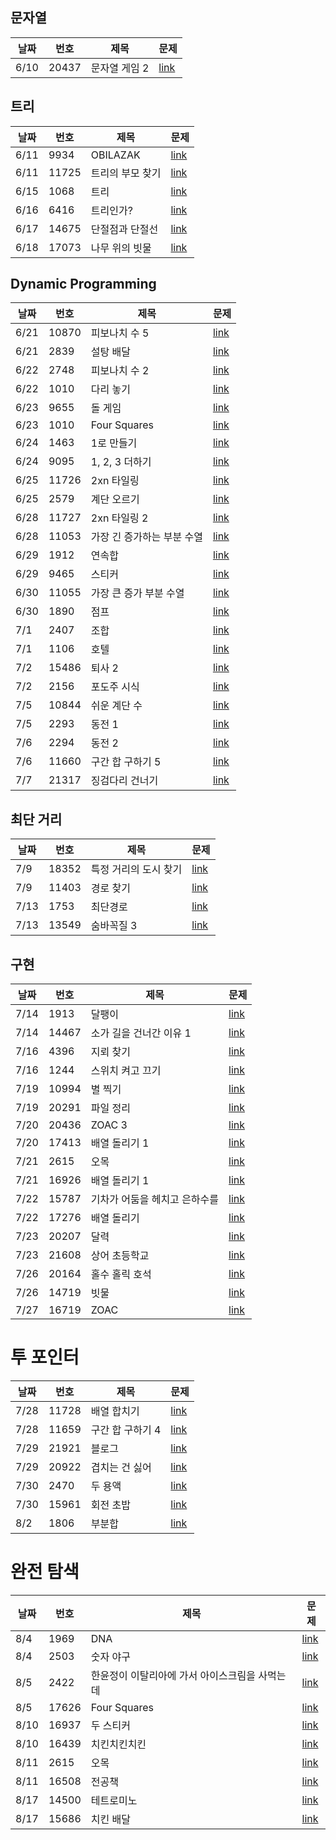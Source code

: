 ## 문자열
|날짜|번호|제목|문제|
|---|---|---|---|
|6/10|20437|문자열 게임 2|[link](https://www.acmicpc.net/problem/20437)|

## 트리
|날짜|번호|제목|문제|
|---|---|---|---|
|6/11|9934|OBILAZAK|[link](https://www.acmicpc.net/problem/9934)|
|6/11|11725|트리의 부모 찾기|[link](https://www.acmicpc.net/problem/11725)|
|6/15|1068|트리|[link](https://www.acmicpc.net/problem/2168)|
|6/16|6416|트리인가?|[link](https://www.acmicpc.net/problem/6416)|
|6/17|14675|단절점과 단절선|[link](https://www.acmicpc.net/problem/14675)|
|6/18|17073|나무 위의 빗물|[link](https://www.acmicpc.net/problem/17073)|

## Dynamic Programming
|날짜|번호|제목|문제|
|---|---|---|---|
|6/21|10870|피보나치 수 5|[link](https://www.acmicpc.net/problem/10870)|
|6/21|2839|설탕 배달|[link](https://www.acmicpc.net/problem/2839)|
|6/22|2748|피보나치 수 2|[link](https://www.acmicpc.net/problem/2748)|
|6/22|1010|다리 놓기|[link](https://www.acmicpc.net/problem/1010)|
|6/23|9655|돌 게임|[link](https://www.acmicpc.net/problem/9655)|
|6/23|1010|Four Squares|[link](https://www.acmicpc.net/problem/17626)|
|6/24|1463|1로 만들기|[link](https://www.acmicpc.net/problem/1463)|
|6/24|9095|1, 2, 3 더하기|[link](https://www.acmicpc.net/problem/9095)|
|6/25|11726|2xn 타일링|[link](https://www.acmicpc.net/problem/11726)|
|6/25|2579|계단 오르기|[link](https://www.acmicpc.net/problem/2579)|
|6/28|11727|2xn 타일링 2|[link](https://www.acmicpc.net/problem/11727)|
|6/28|11053|가장 긴 증가하는 부분 수열|[link](https://www.acmicpc.net/problem/11053)|
|6/29|1912|연속합|[link](https://www.acmicpc.net/problem/1912)|
|6/29|9465|스티커|[link](https://www.acmicpc.net/problem/9465)|
|6/30|11055|가장 큰 증가 부분 수열|[link](https://www.acmicpc.net/problem/11055)|
|6/30|1890|점프|[link](https://www.acmicpc.net/problem/1890)|
|7/1|2407|조합|[link](https://www.acmicpc.net/problem/2407)|
|7/1|1106|호텔|[link](https://www.acmicpc.net/problem/1106)|
|7/2|15486|퇴사 2|[link](https://www.acmicpc.net/problem/15486)|
|7/2|2156|포도주 시식|[link](https://www.acmicpc.net/problem/2156)|
|7/5|10844|쉬운 계단 수|[link](https://www.acmicpc.net/problem/10844)|
|7/5|2293|동전 1|[link](https://www.acmicpc.net/problem/2293)|
|7/6|2294|동전 2|[link](https://www.acmicpc.net/problem/2294)|
|7/6|11660|구간 합 구하기 5|[link](https://www.acmicpc.net/problem/11660)|
|7/7|21317|징검다리 건너기|[link](https://www.acmicpc.net/problem/21317)|

## 최단 거리
|날짜|번호|제목|문제|
|---|---|---|---|
|7/9|18352|특정 거리의 도시 찾기|[link](https://www.acmicpc.net/problem/18352)|
|7/9|11403|경로 찾기|[link](https://www.acmicpc.net/problem/11403)|
|7/13|1753|최단경로|[link](https://www.acmicpc.net/problem/1753)|
|7/13|13549|숨바꼭질 3|[link](https://www.acmicpc.net/problem/13549)|

## 구현
|날짜|번호|제목|문제|
|---|---|---|---|
|7/14|1913|달팽이|[link](https://www.acmicpc.net/problem/1913)|
|7/14|14467|소가 길을 건너간 이유 1|[link](https://www.acmicpc.net/problem/14467)|
|7/16|4396|지뢰 찾기|[link](https://www.acmicpc.net/problem/4396)|
|7/16|1244|스위치 켜고 끄기|[link](https://www.acmicpc.net/problem/1244)|
|7/19|10994|별 찍기|[link](https://www.acmicpc.net/problem/10994)|
|7/19|20291|파일 정리|[link](https://www.acmicpc.net/problem/20291)|
|7/20|20436|ZOAC 3|[link](https://www.acmicpc.net/problem/20436)|
|7/20|17413|배열 돌리기 1|[link](https://www.acmicpc.net/problem/17413)|
|7/21|2615|오목|[link](https://www.acmicpc.net/problem/2615)|
|7/21|16926|배열 돌리기 1|[link](https://www.acmicpc.net/problem/16926)|
|7/22|15787|기차가 어둠을 헤치고 은하수를|[link](https://www.acmicpc.net/problem/15787)|
|7/22|17276|배열 돌리기|[link](https://www.acmicpc.net/problem/17276)|
|7/23|20207|달력|[link](https://www.acmicpc.net/problem/20207)|
|7/23|21608|상어 초등학교|[link](https://www.acmicpc.net/problem/21608)|
|7/26|20164|홀수 홀릭 호석|[link](https://www.acmicpc.net/problem/20164)|
|7/26|14719|빗물|[link](https://www.acmicpc.net/problem/14719)|
|7/27|16719|ZOAC|[link](https://www.acmicpc.net/problem/16719)|

# 투 포인터
|날짜|번호|제목|문제|
|---|---|---|---|
|7/28|11728|배열 합치기|[link](https://www.acmicpc.net/problem/11728)|
|7/28|11659|구간 합 구하기 4|[link](https://www.acmicpc.net/problem/11659)|
|7/29|21921|블로그|[link](https://www.acmicpc.net/problem/21921)|
|7/29|20922|겹치는 건 싫어|[link](https://www.acmicpc.net/problem/20922)|
|7/30|2470|두 용액|[link](https://www.acmicpc.net/problem/2470)|
|7/30|15961|회전 초밥|[link](https://www.acmicpc.net/problem/15961)|
|8/2|1806|부분합|[link](https://www.acmicpc.net/problem/1806)|

# 완전 탐색
|날짜|번호|제목|문제|
|---|---|---|---|
|8/4|1969|DNA|[link](https://www.acmicpc.net/problem/1969)|
|8/4|2503|숫자 야구|[link](https://www.acmicpc.net/problem/2503)|
|8/5|2422|한윤정이 이탈리아에 가서 아이스크림을 사먹는데|[link](https://www.acmicpc.net/problem/2422)|
|8/5|17626|Four Squares|[link](https://www.acmicpc.net/problem/17626)|
|8/10|16937|두 스티커|[link](https://www.acmicpc.net/problem/16937)|
|8/10|16439|치킨치킨치킨|[link](https://www.acmicpc.net/problem/16439)|
|8/11|2615|오목|[link](https://www.acmicpc.net/problem/2615)|
|8/11|16508|전공책|[link](https://www.acmicpc.net/problem/16508)|
|8/17|14500|테트로미노|[link](https://www.acmicpc.net/problem/14500)|
|8/17|15686|치킨 배달|[link](https://www.acmicpc.net/problem/15686)|
